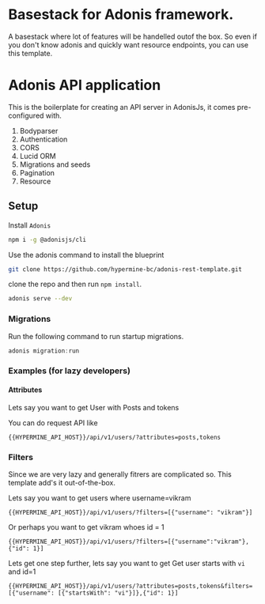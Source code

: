 # Basestack for Adonis framework.

A basestack where lot of features will be handelled outof the box.
So even if you don't know adonis and quickly want resource endpoints, you can use this template.

# Adonis API application

This is the boilerplate for creating an API server in AdonisJs, it comes pre-configured with.

1. Bodyparser
2. Authentication
3. CORS
4. Lucid ORM
5. Migrations and seeds
5. Pagination
5. Resource


## Setup
Install `Adonis`

```bash
npm i -g @adonisjs/cli
```

Use the adonis command to install the blueprint

```bash
git clone https://github.com/hypermine-bc/adonis-rest-template.git
```

clone the repo and then run `npm install`.

```bash
adonis serve --dev
```


### Migrations

Run the following command to run startup migrations.

```js
adonis migration:run
```

### Examples (for lazy developers)

#### Attributes
Lets say you want to get User with Posts and tokens

You can do request API like

```
{{HYPERMINE_API_HOST}}/api/v1/users/?attributes=posts,tokens
```

### Filters
Since we are very lazy and generally fitrers are complicated so.
This template add's it out-of-the-box.

Lets say you want to get users where username=vikram

```
{{HYPERMINE_API_HOST}}/api/v1/users/?filters=[{"username": "vikram"}]
```

Or perhaps you want to get vikram whoes id = 1

```
{{HYPERMINE_API_HOST}}/api/v1/users/?filters=[{"username":"vikram"},{"id": 1}]
```

Lets get one step further, lets say you want to get
Get user starts with `vi` and id=1

```
{{HYPERMINE_API_HOST}}/api/v1/users/?attributes=posts,tokens&filters=[{"username": [{"startsWith": "vi"}]},{"id": 1}]
```